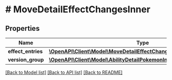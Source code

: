 # # MoveDetailEffectChangesInner

## Properties

Name | Type | Description | Notes
------------ | ------------- | ------------- | -------------
**effect_entries** | [**\OpenAPI\Client\Model\MoveDetailEffectChangesInnerEffectEntriesInner[]**](MoveDetailEffectChangesInnerEffectEntriesInner.md) |  |
**version_group** | [**\OpenAPI\Client\Model\AbilityDetailPokemonInnerPokemon**](AbilityDetailPokemonInnerPokemon.md) |  |

[[Back to Model list]](../../README.md#models) [[Back to API list]](../../README.md#endpoints) [[Back to README]](../../README.md)
